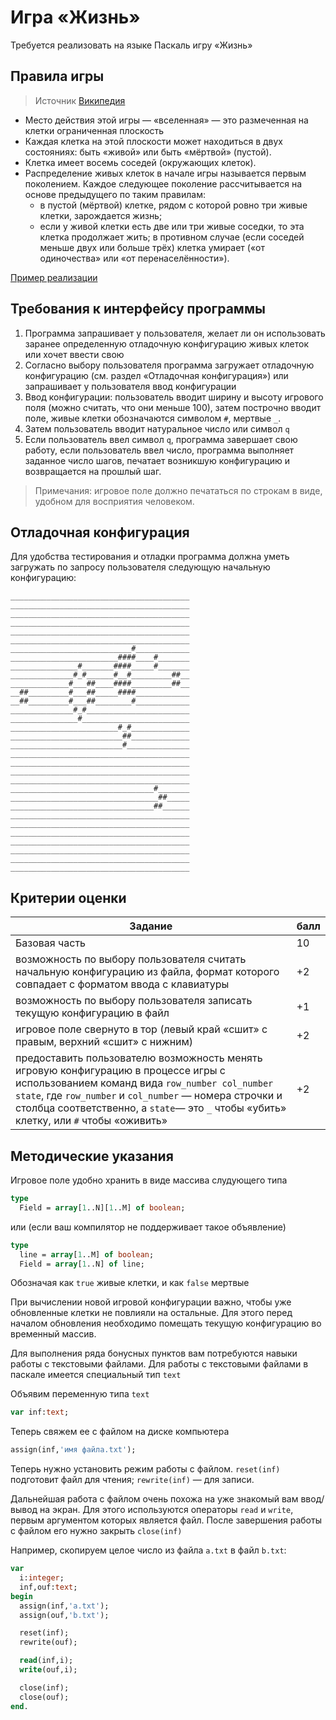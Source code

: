 Игра «Жизнь»
=========
Требуется реализовать на языке Паскаль игру «Жизнь»

Правила игры
----------------
> Источник [Википедия](http://goo.gl/ILgiKq)


* Место действия этой игры — «вселенная» — это размеченная на клетки ограниченная плоскость
* Каждая клетка на этой плоскости может находиться в двух состояниях: быть «живой» или быть «мёртвой» (пустой).
* Клетка имеет восемь соседей (окружающих клеток).
* Распределение живых клеток в начале игры называется первым поколением. Каждое следующее поколение рассчитывается на основе предыдущего по таким правилам:
    * в пустой (мёртвой) клетке, рядом с которой ровно три живые клетки, зарождается жизнь;
    * если у живой клетки есть две или три живые соседки, то эта клетка продолжает жить; в противном случае (если соседей меньше двух или больше трёх) клетка умирает («от одиночества» или «от перенаселённости»).

[Пример реализации](http://goo.gl/ILgiKq)

Требования к интерфейсу программы
-----------------------------------

1.  Программа запрашивает у пользователя, желает ли он использовать заранее определенную отладочную конфигурацию живых клеток или хочет ввести свою
1. Согласно выбору пользователя программа загружает отладочную конфигурацию (см. раздел «Отладочная конфигурация») или запрашивает у пользователя ввод конфигурации
1. Ввод конфигурации: пользователь вводит ширину и высоту игрового поля (можно считать, что они меньше 100), затем построчно вводит поле, живые клетки обозначаются символом `#`, мертвые `_`.
1. Затем пользователь вводит натуральное число или символ `q`
1. Если пользователь ввел символ `q`, программа завершает свою работу, если пользователь ввел число, программа выполняет заданное число шагов, печатает возникшую конфигурацию и возвращается на прошлый шаг.

>Примечания:
>игровое поле должно печататься по строкам в виде, удобном для восприятия человеком.

Отладочная конфигурация
--------------
Для удобства тестирования и отладки программа должна уметь загружать по запросу пользователя следующую начальную конфигурацию:
```
________________________________________
________________________________________
________________________________________
________________________________________
________________________________________
________________________________________
___________________________#____________
________________________####____#_______
_______________#_______####_____#_______
______________#_#______#__#_________##__
_____________#___##____####_________##__
__##_________#___##_____####____________
__##_________#___##________#____________
______________#_#_______________________
_______________#________________________
________________________#_#_____________
_________________________##_____________
_________________________#______________
________________________________________
________________________________________
________________________________________
________________________________________
________________________________#_______
_________________________________##_____
________________________________##______
________________________________________
________________________________________
________________________________________
________________________________________
________________________________________
________________________________________
________________________________________
```

Критерии оценки
-------------
|Задание                                         | балл |
|------------------------------------------------|------|
|Базовая часть                                   |   10 |
|возможность по выбору пользователя считать начальную конфигурацию из файла, формат которого совпадает с форматом ввода с клавиатуры| +2 |
|возможность по выбору пользователя записать текущую конфигурацию в файл | +1 |
|игровое поле свернуто в тор (левый край «сшит» с правым, верхний «сшит» с нижним)| +2 |
|предоставить пользователю возможность менять игровую конфигурацию в процессе игры с использованием команд вида `row_number col_number state`, где `row_number` и `col_number` — номера строчки и столбца соответственно, а `state`— это `_` чтобы «убить» клетку, или `#` чтобы «оживить»| +2 |

Методические указания
------------

Игровое поле удобно хранить в виде массива слудующего типа
```Pascal
type
  Field = array[1..N][1..M] of boolean;
```
или (если ваш компилятор не поддерживает такое объявление)
```Pascal
type
  line = array[1..M] of boolean;
  Field = array[1..N] of line;
```

Обозначая как `true` живые клетки, и как `false` мертвые

При вычислении новой игровой конфигурации важно, чтобы уже обновленные клетки не повлияли на остальные. Для этого перед началом обновления необходимо помещать текущую конфигурацию во временный массив.

Для выполнения ряда бонусных пунктов вам потребуются навыки работы с текстовыми файлами.
Для работы с текстовыми файлами в паскале имеется специальный тип `text`

Объявим переменную типа `text`
```Pascal
var inf:text;
```
Теперь свяжем ее с файлом на диске компьютера
```Pascal
assign(inf,'имя файла.txt');
```
Теперь нужно установить режим работы с файлом. `reset(inf)` подготовит файл для чтения; `rewrite(inf)` — для записи.

Дальнейшая работа с файлом очень похожа на уже знакомый вам ввод/вывод на экран. Для этого используются операторы `read` и `write`, первым аргументом которых является файл.
После завершения работы с файлом его нужно закрыть `close(inf)`

Например, скопируем целое число из файла `a.txt` в файл `b.txt`:
```Pascal
var
  i:integer;
  inf,ouf:text;
begin
  assign(inf,'a.txt');
  assign(ouf,'b.txt');

  reset(inf);
  rewrite(ouf);

  read(inf,i);
  write(ouf,i);

  close(inf);
  close(ouf);
end.
```
